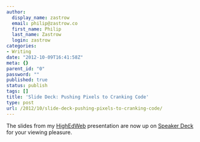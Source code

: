 ```yaml
---
author:
  display_name: zastrow
  email: philip@zastrow.co
  first_name: Philip
  last_name: Zastrow
  login: zastrow
categories:
- Writing
date: "2012-10-09T16:41:58Z"
meta: {}
parent_id: "0"
password: ""
published: true
status: publish
tags: []
title: 'Slide Deck: Pushing Pixels to Cranking Code'
type: post
url: /2012/10/slide-deck-pushing-pixels-to-cranking-code/
---
```

<p>The slides from my <a href="http://www.highedweb.org">HighEdWeb</a> presentation are now up on <a href="https://speakerdeck.com/u/zastrow/p/pushing-pixels-to-cranking-code">Speaker Deck</a> for your viewing pleasure.</p>
<p><script async="" class="speakerdeck-embed" data-id="50747bcd453e4d0002089c0f" data-ratio="1.3333333333333333" src="//speakerdeck.com/assets/embed.js"></script></p>
